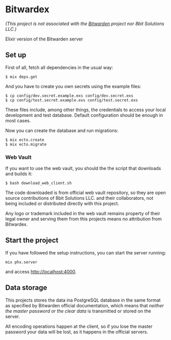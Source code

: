 # Bitwardex

*(This project is not associated with the
[Bitwarden](https://bitwarden.com/)
project nor 8bit Solutions LLC.)*

Elixir version of the Bitwarden server

## Set up

First of all, fetch all dependencies in the usual way:

```
$ mix deps.get
```

And you have to create you own secrets using the example files:

```
$ cp config/dev.secret.example.exs config/dev.secret.exs
$ cp config/test.secret.example.exs config/test.secret.exs
```

These files include, among other things, the credentials to access your local
development and test database. Default configuration should be enough in most
cases.

Now you can create the database and run migrations:

```
$ mix ecto.create
$ mix ecto.migrate
```

### Web Vault

If you want to use the web vault, you should the the script that downloads and
builds it:

```
$ bash download_web_client.sh
```

The code downloaded is from official web vault repository, so they are open
source contributions of 8bit Solutions LLC. and their collaborators, not being
included or distributed directly with this project.

Any logo or trademark included in the web vault remains property of their
legal owner and serving them from this projects means no attribution from
Bitwardex.

## Start the project

If you have followed the setup instructions, you can start the server running:

```
mix phx.server
```

and access [http://localhost:4000](http://localhost:4000).

## Data storage

This projects stores the data ina PostgreSQL database in the same format as
specified by Bitwarden official documentation, which means that *neither the
master password or the clear data* is transmitted or stored on the server.

All encoding operations happen at the client, so if you lose the master password
your data will be lost, as it happens in the official servers.
